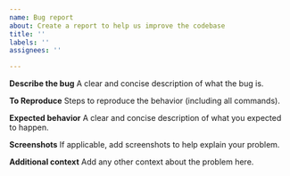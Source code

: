 ```yaml
---
name: Bug report
about: Create a report to help us improve the codebase
title: ''
labels: ''
assignees: ''

---
```


**Describe the bug**
A clear and concise description of what the bug is.

**To Reproduce**
Steps to reproduce the behavior (including all commands).

**Expected behavior**
A clear and concise description of what you expected to happen.

**Screenshots**
If applicable, add screenshots to help explain your problem.

**Additional context**
Add any other context about the problem here.
